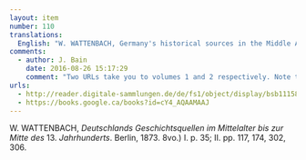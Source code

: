 ```yaml
---
layout: item
number: 110
translations:
  English: "W. WATTENBACH, Germany's historical sources in the Middle Ages to the mid-13th century. Berlin, 1873. 8vo.) I. p. 35; II. pp. 117, 174, 302, 306. [Trans. J. Bock]"
comments:
  - author: J. Bain
    date: 2016-08-26 15:17:29
    comment: "Two URLs take you to volumes 1 and 2 respectively. Note that Volume 2 is the edition from 1886, and the pagination differs. I found references to Hildegard on pp.148, 221, and 400."
urls:
  - http://reader.digitale-sammlungen.de/de/fs1/object/display/bsb11158670_00001.html
  - https://books.google.ca/books?id=cY4_AQAAMAAJ
---
```


W. WATTENBACH, <em>Deutschlands Geschichtsquellen im Mittelalter bis zur Mitte des</em> 13. <em>Jahrhunderts</em>. Berlin, 1873. 8vo.) I. p. 35; II. pp. 117, 174, 302, 306.

